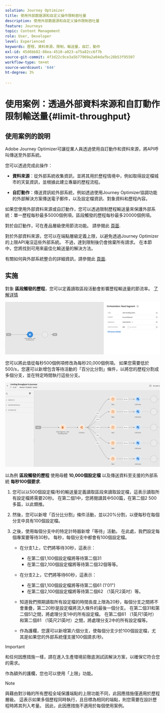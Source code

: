 ```yaml
---
solution: Journey Optimizer
title: 使用外部数据源和自定义操作限制吞吐量
description: 使用外部数据源和自定义操作限制吞吐量
feature: Journeys
topic: Content Management
role: User, Developer
level: Experienced
keywords: 歷程，資料來源，限制，輸送量，自訂，動作
exl-id: 45d6bb82-88ea-4510-a023-a75a82cc6f7b
source-git-commit: 4f3d22c9ce3a5b77969a2a04dafbc28b53f95507
workflow-type: tm+mt
source-wordcount: '644'
ht-degree: 3%

---
```


# 使用案例：透過外部資料來源和自訂動作限制輸送量{#limit-throughput}

## 使用案例的說明

Adobe Journey Optimizer可讓從業人員透過使用自訂動作和資料來源，將API呼叫傳送至外部系統。

您可以透過完成此操作：

* **資料來源**：從外部系統收集資訊，並將其用於歷程情境中，例如取得設定檔城市的天氣資訊，並根據此建立專屬的歷程流程。

* **自訂動作**：傳送資訊給外部系統，例如透過使用Journey Optimizer協調功能的外部解決方案傳送電子郵件，以及設定檔資訊、對象資料和歷程內容。

如果您使用外部資料來源或自訂動作，您可以透過限制歷程輸送量來保護外部系統：單一歷程每秒最多5000個例項，區段觸發的歷程每秒最多20000個例項。

對於自訂動作，可在產品層級使用節流功能。 請參閱此 [頁面](../configuration/external-systems.md#capping).

對於外部資料來源，您可以在端點層級定義上限，以避免透過Journey Optimizer的上限API淹沒這些外部系統。 不過，達到限制後仍會捨棄所有請求。 在本節中，您將找到可用來最佳化輸送量的解決方法。

有關如何與外部系統整合的詳細資訊，請參閱此 [頁面](../configuration/external-systems.md).

## 实施

對象 **區段觸發的歷程**，您可以定義讀取區段活動會影響歷程輸送量的節流率。  [了解详情](../building-journeys/read-segment.md)

![](assets/limit-throughput-1.png)

您可以將此值從每秒500個例項修改為每秒20,000個例項。 如果您需要低於500/s，您還可以新增包含等待活動的「百分比分割」條件，以將您的歷程分割成多個分支，並在特定時間執行這些分支。

![](assets/limit-throughput-2.png)

以為例 **區段觸發的歷程** 使用母體 **10,000個設定檔** 以及傳送資料至支援的外部系統 **每秒100個要求**.

1. 您可以以500個設定檔/秒的輸送量定義讀取區段來讀取設定檔，這表示讀取所有設定檔將需要20秒。 在第二個1中，您將閱讀其中500篇，在第二個2 500多篇，以此類推。

1. 然後，您可以新增「百分比分割」條件活動，並以20%分割，以便每秒在每個分支中具有100個設定檔。

1. 之後，使用每個分支中的特定計時器新增「等待」活動。 在此處，我們設定每個專案要等待30秒。 每秒，每個分支中都會有100個設定檔。

   * 在分支1上，它們將等待30秒，這表示：
      * 在第二個1,100個設定檔將等待第二個31
      * 在第二個2,100個設定檔將等待第二個32個等等。
   * 在分支2上，它們將等待60秒，這表示：
      * 在第二個1,100個設定檔將等待第二個61 (1&#39;01&quot;)
      * 在第二個2,100個設定檔將等待第二個62 （1英尺2英吋）等。
   * 知道我們預期讀取所有設定檔的時間長度上限為20秒，每個分支之間將不會重疊，第二20秒是設定檔將流入條件的最後一個分支。 在第二個31和第二個51之間，將處理分支1中的所有設定檔。 在第二個61 （1英尺1英吋）和第二個81 （1英尺21英吋）之間，將處理分支2中的所有設定檔等。

   * 作為護欄，您還可以新增第六個分支，使每個分支少於100個設定檔，尤其是如果您的外部系統僅支援100個請求/秒。



>[!IMPORTANT]
>
>和任何因應措施一樣，請在進入生產環境前徹底測試該解決方案，以確保它符合您的需求。

作為額外的護欄，您也可以使用「上限」功能。

>[!NOTE]
>
>與藉由對沙箱的所有歷程全域保護端點的上限功能不同，此因應措施僅適用於歷程層級。 這表示如果多個歷程同時執行，且目標為相同的端點，則您需要在設計歷程時將其列入考量。 因此，此因應措施不適用於每個使用案例。
